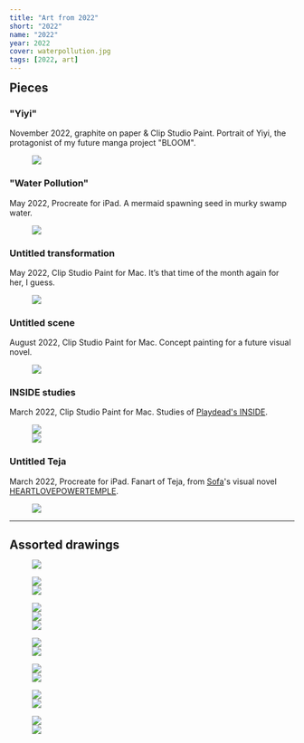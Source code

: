 ```yaml
---
title: "Art from 2022"
short: "2022"
name: "2022"
year: 2022
cover: waterpollution.jpg
tags: [2022, art]
---
```


<h2 id="pieces" style="margin-bottom:0.5em;margin-top:0.5em">Pieces</h2>

### "Yiyi"

November 2022, graphite on paper & Clip Studio Paint. Portrait of Yiyi, the protagonist of my future manga project "BLOOM".

<figure>
  <img src="{{ site.baseurl }}/assets/art/2022/yiyi-graphite.jpg">
</figure>



### "Water Pollution"

May 2022, Procreate for iPad. A mermaid spawning seed in murky swamp water.

<figure>
  <img src="{{ site.baseurl }}/assets/art/2022/waterpollution.jpg">
</figure>

### Untitled transformation

May 2022, Clip Studio Paint for Mac. It’s that time of the month again for her, I guess.

<figure>
  <img src="{{ site.baseurl }}/assets/art/2022/tf.jpg">
</figure>

### Untitled scene

August 2022, Clip Studio Paint for Mac. Concept painting for a future visual novel.

<figure>
  <img src="{{ site.baseurl }}/assets/art/2022/pylons.jpg">
</figure>

### INSIDE studies

March 2022, Clip Studio Paint for Mac. Studies of <a href="https://playdead.com/games/inside/">Playdead's INSIDE</a>.

<figure>
  <div class="img2f">
    <div style="flex:1.3796610169;">
      <img src="{{ site.baseurl }}/assets/art/2022/insidestudy1.jpg">
    </div>
    <div style="flex:1.6008298755;">
      <img src="{{ site.baseurl }}/assets/art/2022/insidestudy2.jpg">
    </div>
  </div>
</figure>

### Untitled Teja

March 2022, Procreate for iPad. Fanart of Teja, from <a href="http://yogurt200.com">Sofa</a>'s visual novel <a href="https://yogurt200.itch.io/heartlovepowertemple">HEARTLOVEPOWERTEMPLE</a>.

<figure>
  <img src="{{ site.baseurl }}/assets/art/2022/teja.jpg">
</figure>

* * *

<h2 id="assorted-drawings" style="margin-bottom:0.5em">Assorted drawings</h2>

<figure>
  <img src="{{ site.baseurl }}/assets/art/2022/drawings/da-city.jpg">
</figure>

<figure>
  <div class="img2f">
    <div style="flex:1.2022397892;">
      <img src="{{ site.baseurl }}/assets/art/2022/drawings/city1.jpg">
    </div>
    <div style="flex:1.2580645161;">
      <img src="{{ site.baseurl }}/assets/art/2022/drawings/city2.jpg">
    </div>
  </div>
</figure>

<figure>
  <div class="img2f">
    <div style="flex:0.4255079007;">
      <img src="{{ site.baseurl }}/assets/art/2022/drawings/fifi-floppy.jpg">
    </div>
    <div style="flex:0.7764127764;">
      <img src="{{ site.baseurl }}/assets/art/2022/drawings/betty-masc.jpg">
    </div>
    <div style="flex:0.8780487805;">
      <img src="{{ site.baseurl }}/assets/art/2022/drawings/yumi-broken.jpg">
    </div>
  </div>
</figure>

<figure>
  <div class="img2f">
    <div style="flex:0.90234375;">
      <img src="{{ site.baseurl }}/assets/art/2022/drawings/charcoaldude.jpg">
    </div>
    <div style="flex:1.16015625;">
      <img src="{{ site.baseurl }}/assets/art/2022/drawings/pencilneko.jpg">
    </div>
  </div>
</figure>

<figure>
  <div class="img2f">
    <div style="flex:0.6876971609;">
      <img src="{{ site.baseurl }}/assets/art/2022/drawings/yiyigun.jpg">
    </div>
    <div style="flex:0.9028831563;">
      <img src="{{ site.baseurl }}/assets/art/2022/drawings/yiyidetail.jpg">
    </div>
  </div>
</figure>

<!-- <figure>
  <div class="img2f">
    <div style="flex:0.4307432432;">
      <img src="{{ site.baseurl }}/assets/art/2022/drawings/siblings.jpg">
    </div>
    <div style="flex:1.2243313201;">
      <img src="{{ site.baseurl }}/assets/art/2022/drawings/varyas.jpg">
    </div>
  </div>
</figure> -->

<figure>
  <div class="img2f">
    <div style="flex:0.5058236273;">
      <img src="{{ site.baseurl }}/assets/art/2022/drawings/yumicozy.jpg">
    </div>
    <div style="flex:0.6167567568;">
      <img src="{{ site.baseurl }}/assets/art/2022/drawings/yumihostage.jpg">
    </div>
  </div>
</figure>

<!-- <figure>
  <div class="img2f">
    <div style="flex:0.3921244209;">
      <img src="{{ site.baseurl }}/assets/art/2022/drawings/chillwafa.jpg">
    </div>
    <div style="flex:0.5910949568;">
      <img src="{{ site.baseurl }}/assets/art/2022/drawings/cutienezu.jpg">
    </div>
  </div>
</figure> -->

<!-- <figure>
  <div class="img2f">
    <div style="flex:0.3962485346;">
      <img src="{{ site.baseurl }}/assets/art/2022/drawings/yiyi-side.jpg">
    </div>
    <div style="flex:0.3846408474;">
      <img src="{{ site.baseurl }}/assets/art/2022/drawings/yumi-legs.jpg">
    </div>
    <div style="flex:0.8725671918;">
      <img src="{{ site.baseurl }}/assets/art/2022/drawings/varyas2.jpg">
    </div>
  </div>
</figure> -->

<figure>
  <div class="img2f">
    <div style="flex:0.7198529412;">
      <img src="{{ site.baseurl }}/assets/art/2022/drawings/dex.jpg">
    </div>
    <div style="flex:0.5591743119;">
      <img src="{{ site.baseurl }}/assets/art/2022/drawings/selfie.jpg">
    </div>
  </div>
</figure>

<!-- * * * -->

<!-- ### *More to come—the year is young! -->